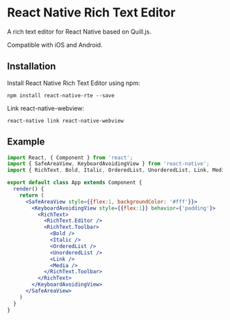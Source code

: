 # React Native Rich Text Editor

A rich text editor for React Native based on Quill.js.

Compatible with iOS and Android.

## Installation

Install React Native Rich Text Editor using npm:

```
npm install react-native-rte --save
```

Link react-native-webview:

```
react-native link react-native-webview
```

## Example

```jsx
import React, { Component } from 'react';
import { SafeAreaView, KeyboardAvoidingView } from 'react-native';
import { RichText, Bold, Italic, OrderedList, UnorderedList, Link, Media } from 'react-native-rte'

export default class App extends Component {
  render() {
    return (
      <SafeAreaView style={{flex:1, backgroundColor: '#fff'}}>
        <KeyboardAvoidingView style={{flex:1}} behavior={'padding'}>
          <RichText>
            <RichText.Editor />
            <RichText.Toolbar>
              <Bold />
              <Italic />
              <OrderedList />
              <UnorderedList />
              <Link />
              <Media />
            </RichText.Toolbar>
          </RichText>
        </KeyboardAvoidingView>
      </SafeAreaView>
    )
  }
}
```
